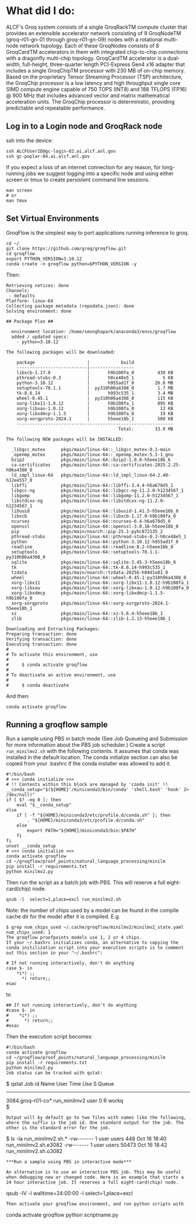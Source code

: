 # What did I do:
ALCF's Groq system consists of a single GroqRackTM compute cluster that provides an extensible accelerator network consisting of 9 GroqNodeTM (groq-r01-gn-01 through groq-r01-gn-09) nodes with a rotational multi-node network topology. Each of these GroqNodes consists of 8 GroqCardTM accelerators in them with integrated chip-to-chip connections with a dragonfly multi-chip topology.
GroqCardTM accelerator is a dual-width, full-height, three-quarter length PCI-Express Gen4 x16 adapter that includes a single GroqChipTM processor with 230 MB of on-chip memory. Based on the proprietary Tensor Streaming Processor (TSP) architecture, the GroqChip processor is a low latency and high throughput single core SIMD compute engine capable of 750 TOPS (INT8) and 188 TFLOPS (FP16) @ 900 MHz that includes advanced vector and matrix mathematical acceleration units. The GroqChip processor is deterministic, providing predictable and repeatable performance.

## Log in to a Login node and GroqRack node
ssh into the device:
```
ssh ALCFUserID@gc-login-02.ai.alcf.anl.gov
ssh gc-poplar-04.ai.alcf.anl.gov
```

If you expect a loss of an internet connection for any reason, for long-running jobs we suggest logging into a specific node and using either screen or tmux to create persistent command line sessions.
```
man screen
# or
man tmux
```

## Set Virtual Environments
GroqFlow is the simplest way to port applications running inference to groq.
```
cd ~/
git clone https://github.com/groq/groqflow.git
cd groqflow
export PYTHON_VERSION=3.10.12
conda create -n groqflow python=$PYTHON_VERSION -y
```
Then:
```
Retrieving notices: done
Channels:
 - defaults
Platform: linux-64
Collecting package metadata (repodata.json): done
Solving environment: done

## Package Plan ##

  environment location: /home/seonghapark/anaconda3/envs/groqflow
  added / updated specs:
    - python=3.10.12

The following packages will be downloaded:

    package                    |            build
    ---------------------------|-----------------
    libxcb-1.17.0              |       h9b100fa_0         430 KB
    pthread-stubs-0.3          |       h0ce48e5_1           5 KB
    python-3.10.12             |       h955ad1f_0        26.8 MB
    setuptools-78.1.1          |  py310h06a4308_0         1.7 MB
    tk-8.6.14                  |       h993c535_1         3.4 MB
    wheel-0.45.1               |  py310h06a4308_0         115 KB
    xorg-libx11-1.8.12         |       h9b100fa_1         895 KB
    xorg-libxau-1.0.12         |       h9b100fa_0          13 KB
    xorg-libxdmcp-1.1.5        |       h9b100fa_0          19 KB
    xorg-xorgproto-2024.1      |       h5eee18b_1         580 KB
    ------------------------------------------------------------
                                           Total:        33.9 MB

The following NEW packages will be INSTALLED:

  _libgcc_mutex      pkgs/main/linux-64::_libgcc_mutex-0.1-main 
  _openmp_mutex      pkgs/main/linux-64::_openmp_mutex-5.1-1_gnu 
  bzip2              pkgs/main/linux-64::bzip2-1.0.8-h5eee18b_6 
  ca-certificates    pkgs/main/linux-64::ca-certificates-2025.2.25-h06a4308_0 
  ld_impl_linux-64   pkgs/main/linux-64::ld_impl_linux-64-2.40-h12ee557_0 
  libffi             pkgs/main/linux-64::libffi-3.4.4-h6a678d5_1 
  libgcc-ng          pkgs/main/linux-64::libgcc-ng-11.2.0-h1234567_1 
  libgomp            pkgs/main/linux-64::libgomp-11.2.0-h1234567_1 
  libstdcxx-ng       pkgs/main/linux-64::libstdcxx-ng-11.2.0-h1234567_1 
  libuuid            pkgs/main/linux-64::libuuid-1.41.5-h5eee18b_0 
  libxcb             pkgs/main/linux-64::libxcb-1.17.0-h9b100fa_0 
  ncurses            pkgs/main/linux-64::ncurses-6.4-h6a678d5_0 
  openssl            pkgs/main/linux-64::openssl-3.0.16-h5eee18b_0 
  pip                pkgs/main/noarch::pip-25.1-pyhc872135_2 
  pthread-stubs      pkgs/main/linux-64::pthread-stubs-0.3-h0ce48e5_1 
  python             pkgs/main/linux-64::python-3.10.12-h955ad1f_0 
  readline           pkgs/main/linux-64::readline-8.2-h5eee18b_0 
  setuptools         pkgs/main/linux-64::setuptools-78.1.1-py310h06a4308_0 
  sqlite             pkgs/main/linux-64::sqlite-3.45.3-h5eee18b_0 
  tk                 pkgs/main/linux-64::tk-8.6.14-h993c535_1 
  tzdata             pkgs/main/noarch::tzdata-2025b-h04d1e81_0 
  wheel              pkgs/main/linux-64::wheel-0.45.1-py310h06a4308_0 
  xorg-libx11        pkgs/main/linux-64::xorg-libx11-1.8.12-h9b100fa_1 
  xorg-libxau        pkgs/main/linux-64::xorg-libxau-1.0.12-h9b100fa_0 
  xorg-libxdmcp      pkgs/main/linux-64::xorg-libxdmcp-1.1.5-h9b100fa_0 
  xorg-xorgproto     pkgs/main/linux-64::xorg-xorgproto-2024.1-h5eee18b_1 
  xz                 pkgs/main/linux-64::xz-5.6.4-h5eee18b_1 
  zlib               pkgs/main/linux-64::zlib-1.2.13-h5eee18b_1 

Downloading and Extracting Packages:                                                                                                                                                                                                          
Preparing transaction: done
Verifying transaction: done
Executing transaction: done
#      
# To activate this environment, use
#      
#     $ conda activate groqflow
#      
# To deactivate an active environment, use
#
#     $ conda deactivate
```

And then:
```
conda activate groqflow
```

## Running a groqflow sample
Run a sample using PBS in batch mode (See Job Queueing and Submission for more information about the PBS job scheduler.)
Create a script `run_minilmv2.sh` with the following contents. It assumes that conda was installed in the default location. The conda initialize section can also be copied from your .bashrc if the conda installer was allowed to add it.
```
#!/bin/bash
# >>> conda initialize >>>
# !! Contents within this block are managed by 'conda init' !!
__conda_setup="$(${HOME}'/miniconda3/bin/conda' 'shell.bash' 'hook' 2> /dev/null)"
if [ $? -eq 0 ]; then
    eval "$__conda_setup"
else
    if [ -f "${HOME}/miniconda3/etc/profile.d/conda.sh" ]; then
        . "${HOME}/miniconda3/etc/profile.d/conda.sh"
    else
        export PATH="${HOME}/miniconda3/bin:$PATH"
    fi
fi
unset __conda_setup
# <<< conda initialize <<<
conda activate groqflow
cd ~/groqflow/proof_points/natural_language_processing/minilm
pip install -r requirements.txt
python minilmv2.py
```
Then run the script as a batch job with PBS. This will reserve a full eight-card(chip) node.
```
qsub -l  select=1,place=excl run_minilmv2.sh
```
Note: the number of chips used by a model can be found in the compile cache dir for the model after it is compiled. E.g.
```
$ grep num_chips_used ~/.cache/groqflow/minilmv2/minilmv2_state.yaml
num_chips_used: 1
The groqflow proofpoints models use 1, 2 or 4 chips.
If your ~/.bashrc initializes conda, an alternative to copying the conda initilization script into your execution scripts is to comment out this section in your "~/.bashrc":

# If not running interactively, don't do anything
case $- in
    *i*) ;;
      *) return;;
esac
```
to
```
## If not running interactively, don't do anything
#case $- in
#    *i*) ;;
#      *) return;;
#esac
```
Then the execution script becomes:
```
#!/bin/bash
conda activate groqflow
cd ~/groqflow/proof_points/natural_language_processing/minilm
pip install -r requirements.txt
python minilmv2.py
Job status can be tracked with qstat:
```
$ qstat
Job id            Name             User              Time Use S Queue
----------------  ---------------- ----------------  -------- - -----
3084.groq-r01-co* run_minilmv2     user              0 R workq           
$ 
```
Output will by default go to two files with names like the following, where the suffix is the job id. One standard output for the job. The other is the standard error for the job.
```
$ ls -la run_minilmv2.sh.*
-rw------- 1 user users   448 Oct 16 18:40 run_minilmv2.sh.e3082
-rw------- 1 user users 50473 Oct 16 18:42 run_minilmv2.sh.o3082
```
***Run a sample using PBS in interactive mode***

An alternative is to use an interactive PBS job. This may be useful when debugging new or changed code. Here is an example that starts a 24 hour interactive job. It reserves a full eight-card(chip) node.
```
qsub -IV -l walltime=24:00:00 -l select=1,place=excl
```
Then activate your groqflow environment, and run python scripts with
```
conda activate groqflow
python scriptname.py
```
